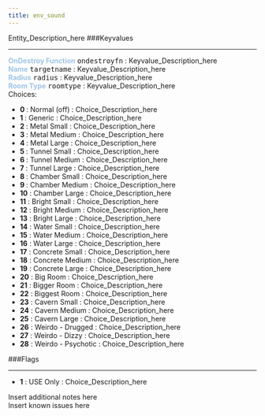 ```yaml
---
title: env_sound
---
```


Entity_Description_here
###Keyvalues
<hr>
<div class="entityentry" markdown="1">
<span style="color:#9fc5e8;"><b>OnDestroy Function</b></span> <kbd  class="tooltip" data-tooltip="string">ondestroyfn</kbd> :
Keyvalue_Description_here
</div>
<div class="entityentry" markdown="1">
<span style="color:#9fc5e8;"><b>Name</b></span> <kbd  class="tooltip" data-tooltip="target_source">targetname</kbd> :
Keyvalue_Description_here
</div>
<div class="entityentry" markdown="1">
<span style="color:#9fc5e8;"><b>Radius</b></span> <kbd  class="tooltip" data-tooltip="integer">radius</kbd> :
Keyvalue_Description_here
</div>
<div class="entityentry" markdown="1">
<span style="color:#9fc5e8;"><b>Room Type</b></span> <kbd  class="tooltip" data-tooltip="Choices">roomtype</kbd> :
Keyvalue_Description_here
<div class="accordion">
<input type="checkbox" id="accordion-1" name="accordion-checkbox" hidden>
<label class="accordion-header" for="accordion-1">
<i class="icon icon-arrow-right mr-1"></i>
Choices:
</label>
<div class="accordion-body">
<ul>
<li><b>0 </b></span> : Normal (off) : Choice_Description_here</li>
<li><b>1 </b></span> : Generic : Choice_Description_here</li>
<li><b>2 </b></span> : Metal Small : Choice_Description_here</li>
<li><b>3 </b></span> : Metal Medium : Choice_Description_here</li>
<li><b>4 </b></span> : Metal Large : Choice_Description_here</li>
<li><b>5 </b></span> : Tunnel Small : Choice_Description_here</li>
<li><b>6 </b></span> : Tunnel Medium : Choice_Description_here</li>
<li><b>7 </b></span> : Tunnel Large : Choice_Description_here</li>
<li><b>8 </b></span> : Chamber Small : Choice_Description_here</li>
<li><b>9 </b></span> : Chamber Medium : Choice_Description_here</li>
<li><b>10</b></span> : Chamber Large : Choice_Description_here</li>
<li><b>11</b></span> : Bright Small : Choice_Description_here</li>
<li><b>12</b></span> : Bright Medium : Choice_Description_here</li>
<li><b>13</b></span> : Bright Large : Choice_Description_here</li>
<li><b>14</b></span> : Water Small : Choice_Description_here</li>
<li><b>15</b></span> : Water Medium : Choice_Description_here</li>
<li><b>16</b></span> : Water Large : Choice_Description_here</li>
<li><b>17</b></span> : Concrete Small : Choice_Description_here</li>
<li><b>18</b></span> : Concrete Medium : Choice_Description_here</li>
<li><b>19</b></span> : Concrete Large : Choice_Description_here</li>
<li><b>20</b></span> : Big Room : Choice_Description_here</li>
<li><b>21</b></span> : Bigger Room : Choice_Description_here</li>
<li><b>22</b></span> : Biggest Room : Choice_Description_here</li>
<li><b>23</b></span> : Cavern Small : Choice_Description_here</li>
<li><b>24</b></span> : Cavern Medium : Choice_Description_here</li>
<li><b>25</b></span> : Cavern Large : Choice_Description_here</li>
<li><b>26</b></span> : Weirdo - Drugged : Choice_Description_here</li>
<li><b>27</b></span> : Weirdo - Dizzy : Choice_Description_here</li>
<li><b>28</b></span> : Weirdo - Psychotic : Choice_Description_here</li>
</ul>
</div>
</div>
</div>
###Flags
<hr>
<div class="entityflags">
<ul>
<li><b>1</b></span> : USE Only : Choice_Description_here</li>
</ul>
</div>
<div class="notices blue">Insert additional notes here</div>
<div class="notices red">Insert known issues here</div>
